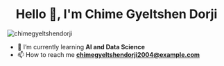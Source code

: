 <h1 align="center">Hello 👋, I'm Chime Gyeltshen Dorji</h1>

<p align="left"> <img src="https://komarev.com/ghpvc/?username=chimegyeltshendorji&label=Profile%20views&color=0e75b6&style=flat" alt="chimegyeltshendorji" /> </p>

- 🌱 I’m currently learning **AI and Data Science**
- 📫 How to reach me **chimegyeltshendorji2004@example.com**
